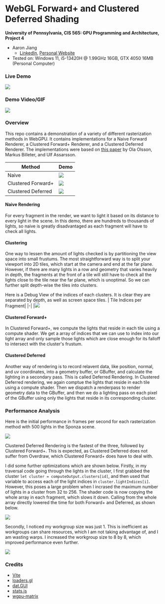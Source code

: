 WebGL Forward+ and Clustered Deferred Shading
======================

**University of Pennsylvania, CIS 565: GPU Programming and Architecture, Project 4**

* Aaron Jiang
  * [LinkedIn](https://www.linkedin.com/in/aaronpjiang/), [Personal Website](https://aaron-jiang.com/)
* Tested on: Windows 11, i5-13420H @ 1.99GHz 16GB, GTX 4050 16MB (Personal Computer)

### Live Demo

[![](img/thumb.png)](http://terskayl.github.io/WebGPU-Forward-Plus-and-Clustered-Deferred-Rasterizer)

### Demo Video/GIF

[![](img/DeferredMoreLights.gif)](https://youtu.be/ErUgfd5Gv4U)

### Overview

This repo contains a demonstration of a variety of different rasterization methods in WebGPU. It contains implementations for a Naive Forward Renderer, a Clustered Forward+ Renderer, and a Clustered Deferred Renderer. The implementations were based on [this paper](https://www.cse.chalmers.se/~uffe/clustered_shading_preprint.pdf) by Ola Olsson, Markus Billeter, and Ulf Assarsson.

|Method | Demo|
|-|-|
|Naive |![](img/Naive.gif)|
 | Clustered Forward+|![](img/Forward+.gif)|
| Clustered Deferred|![](img/Deferred.gif) |

#### Naive Rendering
For every fragment in the render, we want to light it based on its distance to every light in the scene. In this demo, there are hundreds to thousands of lights, so naive is greatly disadvantaged as each fragment will have to check all lights.

#### Clustering
One way to lessen the amount of lights checked is by partitioning the view space into small frustums. The most straightforward way is to split your viewport into 2D tiles, which start at the camera and end at the far plane. However, if there are many lights in a row and geometry that varies heavily in depth, the fragments at the front of a tile will still have to check all the lights close to the tile near the far plane, which is unoptimal. So we can further split depth-wise the tiles into clusters. 

Here is a Debug View of the indices of each clusters. It is clear they are separated by depth, as well as screen space tiles.
| Tile Indices per Fragment|
|-|
|![](img/depth.png)

#### Clustered Forward+
In Clustered Forward+, we compute the lights that reside in each tile using a compute shader. We get a array of indices that we can use to index into our light array and only sample those lights which are close enough for its falloff to intersect with the cluster's frustum.

#### Clustered Deferred
Another way of rendering is to record relavent data, like position, normal, and uv coordinates, into a geometry buffer, or GBuffer, and calculate the lighting in a secondary pass. This is called Deferred Rendering. In Clustered Deferred rendering, we again comptue the lights that reside in each tile using a compute shader. Then we dispatch a renderpass to render geometry data to the GBuffer, and then we do a lighting pass on each pixel of the GBuffer using only the lights that reside in its corresponding cluster.

### Performance Analysis
Here is the initial performance in frames per second for each rasterization method with 500 lights in the Sponza scene.

![](img/Rasterizer%20Comparative%20Performance.png)

Clustered Deferred Rendering is the fastest of the three, followed by Clustered Forward+. This is expected, as Clustered Deferred does not suffer from Overdraw, which Clustered Forward+ does have to deal with.

I did some further optimizations which are shown below. Firstly, in my traversal code going through the lights in the cluster, I first grabbed the cluster `let cluster = computeOutput.clusters[id]`, and then used that variable to access each of the light indices in `cluster.lightIndices[i]`. However, this poses a large problem when I incrased the maximum number of lights in a cluster from 32 to 256. The shader code is now copying the whole array in each fragment, which slows it down. Calling from the whole array directly lowered the time for both Forward+ and Deferred, as shown below.

![](img/Before%20and%20After_%20Removing%20Copying%20Cluster%20Struct.png)

Secondly, I noticed my workgroup size was just 1. This is inefficient as workgroups can share resources, which I am not taking advantage of, and I am wasting warps. I increased the workgroup size to 8 by 8, which improved performance even further.

![](img/Before%20and%20After_%20Increasing%20Workgroup%20Size%20to%20(8,%208,%201).png)


### Credits

- [Vite](https://vitejs.dev/)
- [loaders.gl](https://loaders.gl/)
- [dat.GUI](https://github.com/dataarts/dat.gui)
- [stats.js](https://github.com/mrdoob/stats.js)
- [wgpu-matrix](https://github.com/greggman/wgpu-matrix)
